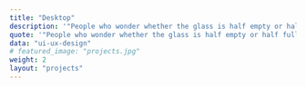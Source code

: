 ```yaml
---
title: "Desktop"
description: '"People who wonder whether the glass is half empty or half full miss the point. The glass is refillable."'
quote: '"People who wonder whether the glass is half empty or half full miss the point. The glass is refillable."'
data: "ui-ux-design"
# featured_image: "projects.jpg"
weight: 2
layout: "projects"
---
```



